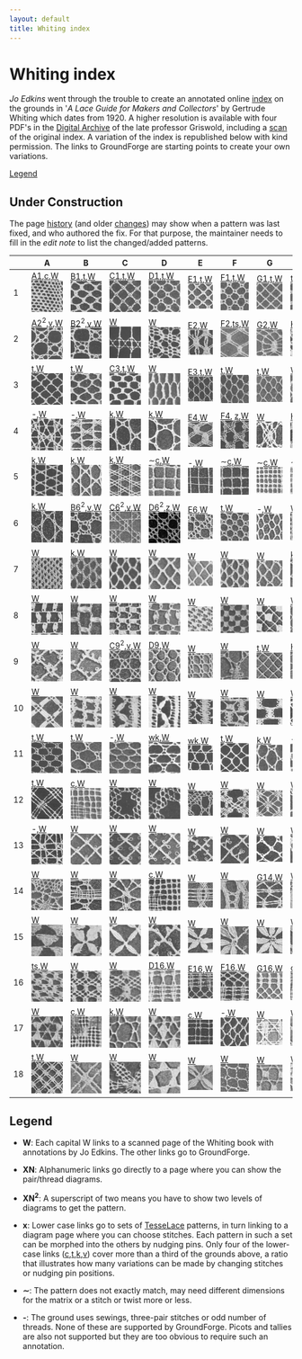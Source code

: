 ```yaml
---
layout: default
title: Whiting index
---
```


Whiting index
=============

*Jo Edkins* went through the trouble to create an annotated online [index] on the grounds in
'_A Lace Guide for Makers and Collectors_' by Gertrude Whiting which dates from 1920. A higher resolution is available with four PDF's in the [Digital Archive] of the late professor Griswold,
including a [scan] of the original index. A variation of the index is republished below with kind permission. The links to GroundForge are starting points to create your own variations.

[Legend](#Legend)


Under Construction
------------------

The page [history](https://github.com/d-bl/GroundForge/commits/master/docs/help/Whiting-Index.md)
(and older [changes](https://github.com/d-bl/GroundForge/wiki/Whiting-Index/_history))
may show when a pattern was last fixed, and who authored the fix.
For that purpose, the maintainer needs to fill in the _edit note_ to list the changed/added patterns.


[c]: /GroundForge/sheet.html?patch=88%0A11;bricks&patch=66%0A22;bricks&patch=88%0A99%0A11%0A00;bricks&patch=66%0A11%0A88%0A22;bricks&patch=66%0A99%0A22%0A00;bricks
[t]: /GroundForge/sheet.html?patch=53%0A53%0A53%0A5-;bricks&patch=5663%0A5663;checker&patch=53%0A5-;bricks&patch=563%0A563%0A563;checker&patch=53%0A53;checker&patch=5632%0A5632;checker&patch5353%0A5353;bricks&patch=5-%0A-5;checker&patch=5353%0A5353%0A5-5-%0A-5-5;checker&patch=5632%0A56-2%0A5-5-%0A-535;checker&patch=53%0A5-%0A-5%0A5-;bricks&patch=44%0A77%0A44%0A77;bricks&patch=44%0A44%0A77%0A77;bricks&patch=66%0A88%0A66%0A11;bricks&patch=66%0A66%0A88%0A11;checker&patch=66%0A66%0A99%0A00;checker&patch=6;checker&patch=566-%0A66-5%0A6-56%0A-566;checker
[v]: /GroundForge/sheet.html?patch=5831%0A-4-7;bricks&patch=-437%0A34-7;bricks&patch=4830%0A--77;bricks
[k]: /GroundForge/sheet.html?patch=B-C-%0A---5%0AC-B-%0A-5--;checker&patch=5831%0A-4-7;checker&patch=68%0A-4;checker&patch=-4-7%0A5---%0A-C-B%0A3158;bricks&patch=5-O-E-%0A-E-5-O%0A5-O-E-;bricks
[wk]: /GroundForge/sheet.html?patch=6868%0A-4-4%0A2121%0A-7-7;checker&patch=L-O-L-O-%0A---5---5%0AH-E-H-E-%0A-5---5--;bricks
[ts]: /GroundForge/sheet.html?patch=5-5-%0A-5--%0AB-C-%0A-5-5;bricks&patch=5632%0A34-7;bricks&patch=256-%0A---5%0AC3B-;bricks&patch=4373%0A5-53;bricks
[z]: /GroundForge/sheet.html?patch=1483%0A8-48;bricks&patch=C-B-%0A-5--%0AB8D-%0A-4--;bricks&patch=-48-%0AB--2%0A8-B8;bricks&patch=-4--%0AB-C3%0A8-48;bricks

[A1]: /GroundForge/?m=88%0A11;bricks;7;5;0;0&s1=ct
[B1]: /GroundForge/?m=5-;bricks;7;5;0;0&s1=ctctpctct
[C1]: /GroundForge/?m=5-;bricks;7;5;0;0&s1=ctpct
[D1]: /GroundForge/?m=5-;bricks;7;5;0;0&s1=cttpctt
[E1]: /GroundForge/?m=5-;bricks;7;5;0;0&s1=ctpcttt
[F1]: /GroundForge/?m=5-;bricks;7;5;0;0&s1=cttpcttt
[G1]: /GroundForge/?m=5-;bricks;7;5;0;0&s1=cttt

[A2]: /GroundForge/?m=-5%3Bbricks%3B7%3B5%3B0%3B0&s1=A1%3Dctct&s2=ctct%20A14%3Dct%20A15%3Dct&s3=
[B2]: /GroundForge/?m=-5%3Bbricks%3B7%3B5%3B0%3B0&s1=ctct&s2=ctct&s3=
[E2]: /GroundForge/?m=5---5---%0A-CD632AB%0A5666-222%3Bbricks%3B24%3B24%3B0%3B0&s1=ctc%20C2%3Dctctttctc%20A3%3Dctclll%20B1%3Dctclll%20E3%3Dctcrrr%20D1%3Dctcrrr%20G2%3Dctctctc&s2=&s3=
[F2]: /GroundForge/?m=-5--%0AB-C-%0A-5-5%0A5-5-%3Bbricks%3B24%3B24%3B0%3B0&s1=ctc%20B3%3Dctcttctc%20A4%3Dctcll%20D1%3Dctctt%20%20C4%3Dctcrr&s2=&s3=
[G2]: /GroundForge/?m=5----5----%0A-CDD632AAB%0A5666632222%0A5666632222%0A56666-2222%3Bbricks%3B24%3B24%3B0%3B0&s1=ctct%20C1%3Dctc%20G2%3Dctc%20I2%3Dctc%20F3%3Dctc%20J3%3Dctc%20H2%3Dctc%20G3%3Dctc%20I3%3Dctc%20G5%3Dctc%20I5%3Dctc%20H1%3Dctc%20H4%3Dcttc%20F5%3Dctcl%20G1%3Dctcl%20J5%3Dctcr%20I1%3Dctcr&s2=&s3=
[H2]: /GroundForge/?m=5---5---%0A-CD632AB%0A56663222%0A5666-222%3Bbricks%3B24%3B24%3B0%3B0&s1=cttctt%20C2%3Dctctt%20C4%3Dctc%20F1%3Dctc%20E2%3Dctc%20H1%3Dctc%20G1%3Dctc%20F2%3Dctc%20A2%3Dctc%20H2%3Dctc%20G3%3Dctcctc%20F4%3Dctc%20H4%3Dctc%20C1%3Dctc%20E4%3Dctcll%20%20B1%3Dctcll%20A4%3Dctcrr%20D1%3Dctcrr&s2=cross%3Dctc%20twist%3Dctc&s3=

[C3]: /GroundForge/?m=5-;bricks;7;5;0;0&s1=ctctpctctt
[E3]: /GroundForge/?m=-5%3Bbricks%3B7%3B5%3B0%3B0&s1=A1%3Dctt&s2=&s3=

[E4]: /GroundForge/?m=-5----%0AB-CD-A%0A256-5-%0A-5-535%0A5-56-2%3Bbricks%3B24%3B24%3B0%3B0&s1=ctc%20A4%3Dctctctc%20C5%3Dctcrr%20B1%3Dctcrr%20E5%3Dctcll%20F1%3Dctcll%20D2%3Dctctt&s2=&s3=
[F4]: /GroundForge/?m=1483%0A8-48%3Bbricks%3B16%3B16%3B0%3B0&s1=ctc%20A2%3Dctcllctc%20C2%3Dctcrrctc
[H4]: /GroundForge/?m=5-25-56-%0A-5--5--5%0A5-C6-2B-%3Bbricks%3B16%3B16%3B0%3B0&s1=ctc%20G3%3Dctcttctc%20A1%3Dctcll%20B2%3Dctcll%20E1%3Dctcrr%20D2%3Dctcrr&s2=&s3=

[C6]: /GroundForge/?m=-5%3Bbricks%3B7%3B5%3B0%3B0&s1=A1%3Dctct&s2=ct%20A10%3Dctct%20A13%3Dctct&s3=
[B6]: /GroundForge/?m=-5%3Bbricks%3B7%3B5%3B0%3B0&s1=ctct&s2=cttctt&s3=
[D6]: /GroundForge/?m=-5%3Bbricks%3B7%3B5%3B0%3B0&s1=crclct&s2=ct%20A10%3Dctct%20A11%3Dctct%20A13%3Dctct%20A14%3Dctct&s3=
[E6]: /GroundForge/?m=1488-483%208-483148%20831488-4%20488-4831%3Bbricks%3B12%3B10%3B0%3B0&s1=ct%20F3%3Dctct%20E4%3Dctct%20G4%3Dctct%20B1%3Dctct%20H1%3Dctct%20C4%3Dctct%20A2%3Dctct%20H3%3Dctct%20B3%3Dctct%20A4%3Dctct%20D1%3Dctct%20C2%3Dctct%20E2%3Dctct%20D3%3Dctct%20F1%3Dctct%20G4%3Dctct%20G2%3Dctct&s2=&s3=

[C9]: /GroundForge/?m=-5%3Bbricks%3B7%3B5%3B0%3B0&s1=ctct&s2=ctcttt&s3=
[D9]: /GroundForge/?m=5-%0A-5%3Bchecker%3B8%3B8%3B0%3B0&s1=A1%3Dctctt%20B2%3Dctt&s2=&s3=
[H9]: /GroundForge/?m=5-;bricks;7;7;0;0&s1=ctcttptctcttt

[G14]: /GroundForge/?m=5-%0A12%0A88%0A4-%3Bbricks%3B16%3B11%3B0%3B0&s1=ctc%20A2%3Dctctt%20B4%3Dctcll%20B1%3Dctcrr&s2=&s3=

[D16]: /GroundForge/?m=-5-%0AE-2%0A8-M%0AF-1%0A8-M%3Bchecker%3B16%3B16%3B0%3B0&s1=ctc%20A5%3Dctcll%20C1%3Dctcrr%20A2%3Dctcll%0AC3%3Dctcrr&s2=&s3=
[E16]: /GroundForge/?m=-5-L-H%0AH-E-21%0A-O8-M8%0A-1F-1F%0A-M86-M%0A5-4-K-%3Bchecker%3B16%3B16%3B0%3B0&s1=C6%3Dctcll%20F6%3Dctcll%20E1%3Dctcrr%20B1%3Dctcrr%20C2%3Dctcll%20F2%3Dctcll%20D3%3Dctcrr%20B3%3Dctcrr%20E4%3Dtctct%20B5%3Dtctct&s2=&s3=
[F16]: /GroundForge/?m=5-%0A-5%0A5-%0A12%0A99%0A11%0A66%0A4-%3Bbricks%3B19%3B9%3B0%3B0&s1=ctc%20B7%3Dtctct%20A8%3Dctct%20B2%3Dctcll%20B3%3Dctcrr%20A4%3Dctcll%20B5%3Dctcrr&s2=&s3=
[G16]: /GroundForge/?m=5-%0A-5%0A5-%0A12%0A88%0A4-%3Bbricks%3B16%3B9%3B0%3B0&s1=ctc%20A6%3Dctctt%20B5%3Dctctt%20B2%3Dctcll%20B3%3Dctcrr%20A4%3Dctctt%20&s2=&s3=

|   | A | B | C | D | E | F | G | H |
|---|---|---|---|---|---|---|---|---|
|  1 | [A1],[c],[W][P70]![](w/page70a.gif) | [B1],[t],[W][P94]![](w/page94a.gif) | [C1],[t],[W][P114]![](w/page114a.gif) | [D1],[t],[W][P134]![](w/page134a.gif) | [E1],[t],[W][P155]![](w/page155a.gif) | [F1],[t],[W][P177]![](w/page177a.gif) | [G1],[t],[W][P198]![](w/page198a.gif) | [t],[W][P219]![](w/page219a.gif) |
|  2 | [A2]<sup>2</sup>,[v],[W][P71]![](w/page71a.gif) | [B2]<sup>2</sup>,[v],[W][P95]![](w/page95a.gif) | [W][P115]![](w/page115a.gif) | [W][P135]![](w/page135a.gif) | [E2],[W][P156]![](w/page156a.gif) | [F2],[ts],[W][P178]![](w/page178a.gif) | [G2],[W][P199]![](w/page199a.gif) | [H2],[W][P220]![](w/page220a.gif) |
|  3 | [t],[W][P73]![](w/page73a.gif) | [t],[W][P96]![](w/page96a.gif) | [C3],[t],[W][P117]![](w/page117a.gif) | [W][P136]![](w/page136a.gif) | [E3],[t],[W][P157]![](w/page157a.gif) | [t],[W][P179]![](w/page179a.gif) | [t],[W][P200]![](w/page200a.gif) | [W][P221]![](w/page221a.gif) |
|  4 | -,[W][P74]![](w/page74a.gif) | -,[W][P97]![](w/page97a.gif) | [k],[W][P118]![](w/page118a.gif) | [k],[W][P137]![](w/page137a.gif) | [E4],[W][P158]![](w/page158a.gif) | [F4], [z],[W][P180]![](w/page180a.gif) | [W][P201]![](w/page201a.gif) | [H4],[v],[W][P222]![](w/page222a.gif) |
|  5 | [k],[W][P75]![](w/page75a.gif) | [k],[W][P98]![](w/page98a.gif) | [k],[W][P119]![](w/page119a.gif) | &sim;[c],[W][P138]![](w/page138a.gif) | -,[W][P159]![](w/page159a.gif) | &sim;[c],[W][P181]![](w/page181a.gif) | &sim;[c],[W][P203]![](w/page203a.gif) | &sim;[c],[W][P224]![](w/page224a.gif) |
|  6 | [k],[W][P76]![](w/page76a.gif) | [B6]<sup>2</sup>,[v],[W][P99]![](w/page99a.gif) | [C6]<sup>2</sup>,[v],[W][P120]![](w/page120a.gif) | [D6]<sup>2</sup>,[z],[W][P139]![](w/page139a.gif) | [E6],[W][P160]![](w/page160a.gif) | [t],[W][P182]![](w/page182a.gif) | -,[W][P204]![](w/page204a.gif) | [W][P225]![](w/page225a.gif) |
|  7 | [W][P77]![](w/page77a.gif) | [k],[W][P100]![](w/page100a.gif) | [W][P121]![](w/page121a.gif) | [W][P140]![](w/page140a.gif) | [W][P161]![](w/page161a.gif) | [W][P183]![](w/page183a.gif) | [W][P205]![](w/page205a.gif) | [k],[W][P226]![](w/page226a.gif) |
|  8 | [W][P79]![](w/page79a.gif) | [W][P101]![](w/page101a.gif) | [W][P122]![](w/page122a.gif) | [W][P141]![](w/page141a.gif) | [W][P162]![](w/page162a.gif) | [W][P184]![](w/page184a.gif) | [W][P206]![](w/page206a.gif) | [W][P227]![](w/page227a.gif) |
|  9 | [W][P80]![](w/page80a.gif) | [W][P102]![](w/page102a.gif) | [C9]<sup>2</sup>,[v],[W][P123]![](w/page123a.gif) | [D9],[W][P142]![](w/page142a.gif) | [W][P163]![](w/page163a.gif) | [W][P185]![](w/page185a.gif) | [t],[W][P207]![](w/page207a.gif) | [H9],[t],[W][P229]![](w/page229a.gif) |
|  10 | [W][P82]![](w/page82a.gif) | [W][P103]![](w/page103a.gif) | [W][P124]![](w/page124a.gif) | [W][P143]![](w/page143a.gif) | [W][P164]![](w/page164a.gif) | [W][P187]![](w/page187a.gif) | [W][P208]![](w/page208a.gif) | [W][P230]![](w/page230a.gif) |
|  11 | [t],[W][P83]![](w/page83a.gif) | [t],[W][P104]![](w/page104a.gif) | -,[W][P125]![](w/page125a.gif) | [wk],[W][P144]![](w/page144a.gif) | [wk],[W][P166]![](w/page166a.gif) | [t],[W][P189]![](w/page189a.gif) | [k],[W][P209]![](w/page209a.gif) | -,[W][P231]![](w/page231a.gif) |
|  12 | [t],[W][P84]![](w/page84a.gif) | [c],[W][P105]![](w/page105a.gif) | [W][P126]![](w/page126a.gif) | [W][P145]![](w/page145a.gif) | [W][P167]![](w/page167a.gif) | [W][P190]![](w/page190a.gif) | [W][P210]![](w/page210a.gif) | [W][P232]![](w/page232a.gif) |
|  13 | -,[W][P85]![](w/page85a.gif) | [W][P106]![](w/page106a.gif) | [W][P128]![](w/page128a.gif) | [W][P147]![](w/page147a.gif) | [W][P169]![](w/page169a.gif) | [W][P192]![](w/page192a.gif) | [W][P211]![](w/page211a.gif) | [W][P234]![](w/page234a.gif) |
|  14 | [W][P87]![](w/page87a.gif) | [W][P107]![](w/page107a.gif) | [W][P129]![](w/page129a.gif) | [c],[W][P148]![](w/page148a.gif) | [W][P171]![](w/page171a.gif) | [W][P193]![](w/page193a.gif) | [G14],[W][P212]![](w/page212a.gif) | [W][P235]![](w/page235a.gif) |
|  15 | [W][P89]![](w/page89a.gif) | [W][P109]![](w/page109a.gif) | [W][P130]![](w/page130a.gif) | [W][P149]![](w/page149a.gif) | [W][P173]![](w/page173a.gif) | [W][P194]![](w/page194a.gif) | [W][P213]![](w/page213a.gif) | [W][P237]![](w/page237a.gif) |
|  16 | [ts],[W][P90]![](w/page90a.gif) | [W][P110]![](w/page110a.gif) | [W][P131]![](w/page131a.gif) | [D16],[W][P150]![](w/page150a.gif) | [E16],[W][P174]![](w/page174a.gif) | [F16],[W][P195]![](w/page195a.gif) | [G16],[W][P214]![](w/page214a.gif) | [c],[W][P238]![](w/page238a.gif) |
|  17 | [W][P91]![](w/page91a.gif) | [c],[W][P111]![](w/page111a.gif) | [k],[W][P132]![](w/page132a.gif) | [W][P151]![](w/page151a.gif) | [c],[W][P175]![](w/page175a.gif) | -,[W][P196]![](w/page196a.gif) | [W][P215]![](w/page215a.gif) | [W][P239]![](w/page239a.gif) |
|  18 | [t],[W][P93]![](w/page93a.gif) | [W][P112]![](w/page112a.gif) | [W][P133]![](w/page133a.gif) | [W][P153]![](w/page153a.gif) | [W][P176]![](w/page176a.gif) | [W][P197]![](w/page197a.gif) | [W][P217]![](w/page217a.gif) | [W][P241]![](w/page241a.gif) |

[P70]: http://gwydir.demon.co.uk/jo/lace/whiting/page70.htm
[P71]: http://gwydir.demon.co.uk/jo/lace/whiting/page71.htm
[P73]: http://gwydir.demon.co.uk/jo/lace/whiting/page73.htm
[P74]: http://gwydir.demon.co.uk/jo/lace/whiting/page74.htm
[P75]: http://gwydir.demon.co.uk/jo/lace/whiting/page75.htm
[P76]: http://gwydir.demon.co.uk/jo/lace/whiting/page76.htm
[P77]: http://gwydir.demon.co.uk/jo/lace/whiting/page77.htm
[P79]: http://gwydir.demon.co.uk/jo/lace/whiting/page79.htm

[P80]: http://gwydir.demon.co.uk/jo/lace/whiting/page80.htm
[P82]: http://gwydir.demon.co.uk/jo/lace/whiting/page82.htm
[P83]: http://gwydir.demon.co.uk/jo/lace/whiting/page83.htm
[P84]: http://gwydir.demon.co.uk/jo/lace/whiting/page84.htm
[P85]: http://gwydir.demon.co.uk/jo/lace/whiting/page85.htm
[P87]: http://gwydir.demon.co.uk/jo/lace/whiting/page87.htm
[P89]: http://gwydir.demon.co.uk/jo/lace/whiting/page89.htm

[P90]: http://gwydir.demon.co.uk/jo/lace/whiting/page90.htm
[P91]: http://gwydir.demon.co.uk/jo/lace/whiting/page91.htm
[P92]: http://gwydir.demon.co.uk/jo/lace/whiting/page92.htm
[P93]: http://gwydir.demon.co.uk/jo/lace/whiting/page93.htm
[P94]: http://gwydir.demon.co.uk/jo/lace/whiting/page94.htm
[P95]: http://gwydir.demon.co.uk/jo/lace/whiting/page95.htm
[P96]: http://gwydir.demon.co.uk/jo/lace/whiting/page96.htm
[P97]: http://gwydir.demon.co.uk/jo/lace/whiting/page97.htm
[P98]: http://gwydir.demon.co.uk/jo/lace/whiting/page98.htm
[P99]: http://gwydir.demon.co.uk/jo/lace/whiting/page99.htm

[P100]: http://gwydir.demon.co.uk/jo/lace/whiting/page100.htm
[P101]: http://gwydir.demon.co.uk/jo/lace/whiting/page101.htm
[P102]: http://gwydir.demon.co.uk/jo/lace/whiting/page102.htm
[P103]: http://gwydir.demon.co.uk/jo/lace/whiting/page103.htm
[P104]: http://gwydir.demon.co.uk/jo/lace/whiting/page104.htm
[P105]: http://gwydir.demon.co.uk/jo/lace/whiting/page105.htm
[P106]: http://gwydir.demon.co.uk/jo/lace/whiting/page106.htm
[P107]: http://gwydir.demon.co.uk/jo/lace/whiting/page107.htm
[P108]: http://gwydir.demon.co.uk/jo/lace/whiting/page108.htm
[P109]: http://gwydir.demon.co.uk/jo/lace/whiting/page109.htm

[P110]: http://gwydir.demon.co.uk/jo/lace/whiting/page110.htm
[P111]: http://gwydir.demon.co.uk/jo/lace/whiting/page111.htm
[P112]: http://gwydir.demon.co.uk/jo/lace/whiting/page112.htm
[P113]: http://gwydir.demon.co.uk/jo/lace/whiting/page113.htm
[P114]: http://gwydir.demon.co.uk/jo/lace/whiting/page114.htm
[P115]: http://gwydir.demon.co.uk/jo/lace/whiting/page115.htm
[P116]: http://gwydir.demon.co.uk/jo/lace/whiting/page116.htm
[P117]: http://gwydir.demon.co.uk/jo/lace/whiting/page117.htm
[P118]: http://gwydir.demon.co.uk/jo/lace/whiting/page118.htm
[P119]: http://gwydir.demon.co.uk/jo/lace/whiting/page119.htm

[P120]: http://gwydir.demon.co.uk/jo/lace/whiting/page120.htm
[P121]: http://gwydir.demon.co.uk/jo/lace/whiting/page121.htm
[P122]: http://gwydir.demon.co.uk/jo/lace/whiting/page122.htm
[P123]: http://gwydir.demon.co.uk/jo/lace/whiting/page123.htm
[P124]: http://gwydir.demon.co.uk/jo/lace/whiting/page124.htm
[P125]: http://gwydir.demon.co.uk/jo/lace/whiting/page125.htm
[P126]: http://gwydir.demon.co.uk/jo/lace/whiting/page126.htm
[P127]: http://gwydir.demon.co.uk/jo/lace/whiting/page127.htm
[P128]: http://gwydir.demon.co.uk/jo/lace/whiting/page128.htm
[P129]: http://gwydir.demon.co.uk/jo/lace/whiting/page129.htm

[P130]: http://gwydir.demon.co.uk/jo/lace/whiting/page130.htm
[P131]: http://gwydir.demon.co.uk/jo/lace/whiting/page131.htm
[P132]: http://gwydir.demon.co.uk/jo/lace/whiting/page132.htm
[P133]: http://gwydir.demon.co.uk/jo/lace/whiting/page133.htm
[P134]: http://gwydir.demon.co.uk/jo/lace/whiting/page134.htm
[P135]: http://gwydir.demon.co.uk/jo/lace/whiting/page135.htm
[P136]: http://gwydir.demon.co.uk/jo/lace/whiting/page136.htm
[P137]: http://gwydir.demon.co.uk/jo/lace/whiting/page137.htm
[P138]: http://gwydir.demon.co.uk/jo/lace/whiting/page138.htm
[P139]: http://gwydir.demon.co.uk/jo/lace/whiting/page139.htm

[P140]: http://gwydir.demon.co.uk/jo/lace/whiting/page140.htm
[P141]: http://gwydir.demon.co.uk/jo/lace/whiting/page141.htm
[P142]: http://gwydir.demon.co.uk/jo/lace/whiting/page142.htm
[P143]: http://gwydir.demon.co.uk/jo/lace/whiting/page143.htm
[P144]: http://gwydir.demon.co.uk/jo/lace/whiting/page144.htm
[P145]: http://gwydir.demon.co.uk/jo/lace/whiting/page145.htm
[P146]: http://gwydir.demon.co.uk/jo/lace/whiting/page146.htm
[P147]: http://gwydir.demon.co.uk/jo/lace/whiting/page147.htm
[P148]: http://gwydir.demon.co.uk/jo/lace/whiting/page148.htm
[P149]: http://gwydir.demon.co.uk/jo/lace/whiting/page149.htm

[P150]: http://gwydir.demon.co.uk/jo/lace/whiting/page150.htm
[P151]: http://gwydir.demon.co.uk/jo/lace/whiting/page151.htm
[P152]: http://gwydir.demon.co.uk/jo/lace/whiting/page152.htm
[P153]: http://gwydir.demon.co.uk/jo/lace/whiting/page153.htm
[P154]: http://gwydir.demon.co.uk/jo/lace/whiting/page154.htm
[P155]: http://gwydir.demon.co.uk/jo/lace/whiting/page155.htm
[P156]: http://gwydir.demon.co.uk/jo/lace/whiting/page156.htm
[P157]: http://gwydir.demon.co.uk/jo/lace/whiting/page157.htm
[P158]: http://gwydir.demon.co.uk/jo/lace/whiting/page158.htm
[P159]: http://gwydir.demon.co.uk/jo/lace/whiting/page159.htm

[P160]: http://gwydir.demon.co.uk/jo/lace/whiting/page160.htm
[P161]: http://gwydir.demon.co.uk/jo/lace/whiting/page161.htm
[P162]: http://gwydir.demon.co.uk/jo/lace/whiting/page162.htm
[P163]: http://gwydir.demon.co.uk/jo/lace/whiting/page163.htm
[P164]: http://gwydir.demon.co.uk/jo/lace/whiting/page164.htm
[P165]: http://gwydir.demon.co.uk/jo/lace/whiting/page165.htm
[P166]: http://gwydir.demon.co.uk/jo/lace/whiting/page166.htm
[P167]: http://gwydir.demon.co.uk/jo/lace/whiting/page167.htm
[P168]: http://gwydir.demon.co.uk/jo/lace/whiting/page168.htm
[P169]: http://gwydir.demon.co.uk/jo/lace/whiting/page169.htm

[P170]: http://gwydir.demon.co.uk/jo/lace/whiting/page170.htm
[P171]: http://gwydir.demon.co.uk/jo/lace/whiting/page171.htm
[P172]: http://gwydir.demon.co.uk/jo/lace/whiting/page172.htm
[P173]: http://gwydir.demon.co.uk/jo/lace/whiting/page173.htm
[P174]: http://gwydir.demon.co.uk/jo/lace/whiting/page174.htm
[P175]: http://gwydir.demon.co.uk/jo/lace/whiting/page175.htm
[P176]: http://gwydir.demon.co.uk/jo/lace/whiting/page176.htm
[P177]: http://gwydir.demon.co.uk/jo/lace/whiting/page177.htm
[P178]: http://gwydir.demon.co.uk/jo/lace/whiting/page178.htm
[P179]: http://gwydir.demon.co.uk/jo/lace/whiting/page179.htm

[P180]: http://gwydir.demon.co.uk/jo/lace/whiting/page180.htm
[P181]: http://gwydir.demon.co.uk/jo/lace/whiting/page181.htm
[P182]: http://gwydir.demon.co.uk/jo/lace/whiting/page182.htm
[P183]: http://gwydir.demon.co.uk/jo/lace/whiting/page183.htm
[P184]: http://gwydir.demon.co.uk/jo/lace/whiting/page184.htm
[P185]: http://gwydir.demon.co.uk/jo/lace/whiting/page185.htm
[P186]: http://gwydir.demon.co.uk/jo/lace/whiting/page186.htm
[P187]: http://gwydir.demon.co.uk/jo/lace/whiting/page187.htm
[P188]: http://gwydir.demon.co.uk/jo/lace/whiting/page188.htm
[P189]: http://gwydir.demon.co.uk/jo/lace/whiting/page189.htm

[P190]: http://gwydir.demon.co.uk/jo/lace/whiting/page190.htm
[P191]: http://gwydir.demon.co.uk/jo/lace/whiting/page191.htm
[P192]: http://gwydir.demon.co.uk/jo/lace/whiting/page192.htm
[P193]: http://gwydir.demon.co.uk/jo/lace/whiting/page193.htm
[P194]: http://gwydir.demon.co.uk/jo/lace/whiting/page194.htm
[P195]: http://gwydir.demon.co.uk/jo/lace/whiting/page195.htm
[P196]: http://gwydir.demon.co.uk/jo/lace/whiting/page196.htm
[P197]: http://gwydir.demon.co.uk/jo/lace/whiting/page197.htm
[P198]: http://gwydir.demon.co.uk/jo/lace/whiting/page198.htm
[P199]: http://gwydir.demon.co.uk/jo/lace/whiting/page199.htm

[P200]: http://gwydir.demon.co.uk/jo/lace/whiting/page200.htm
[P201]: http://gwydir.demon.co.uk/jo/lace/whiting/page201.htm
[P202]: http://gwydir.demon.co.uk/jo/lace/whiting/page202.htm
[P203]: http://gwydir.demon.co.uk/jo/lace/whiting/page203.htm
[P204]: http://gwydir.demon.co.uk/jo/lace/whiting/page204.htm
[P205]: http://gwydir.demon.co.uk/jo/lace/whiting/page205.htm
[P206]: http://gwydir.demon.co.uk/jo/lace/whiting/page206.htm
[P207]: http://gwydir.demon.co.uk/jo/lace/whiting/page207.htm
[P208]: http://gwydir.demon.co.uk/jo/lace/whiting/page208.htm
[P209]: http://gwydir.demon.co.uk/jo/lace/whiting/page209.htm

[P210]: http://gwydir.demon.co.uk/jo/lace/whiting/page210.htm
[P211]: http://gwydir.demon.co.uk/jo/lace/whiting/page211.htm
[P212]: http://gwydir.demon.co.uk/jo/lace/whiting/page212.htm
[P213]: http://gwydir.demon.co.uk/jo/lace/whiting/page213.htm
[P214]: http://gwydir.demon.co.uk/jo/lace/whiting/page214.htm
[P215]: http://gwydir.demon.co.uk/jo/lace/whiting/page215.htm
[P216]: http://gwydir.demon.co.uk/jo/lace/whiting/page216.htm
[P217]: http://gwydir.demon.co.uk/jo/lace/whiting/page217.htm
[P218]: http://gwydir.demon.co.uk/jo/lace/whiting/page218.htm
[P219]: http://gwydir.demon.co.uk/jo/lace/whiting/page219.htm

[P220]: http://gwydir.demon.co.uk/jo/lace/whiting/page220.htm
[P221]: http://gwydir.demon.co.uk/jo/lace/whiting/page221.htm
[P222]: http://gwydir.demon.co.uk/jo/lace/whiting/page222.htm
[P223]: http://gwydir.demon.co.uk/jo/lace/whiting/page223.htm
[P224]: http://gwydir.demon.co.uk/jo/lace/whiting/page224.htm
[P225]: http://gwydir.demon.co.uk/jo/lace/whiting/page225.htm
[P226]: http://gwydir.demon.co.uk/jo/lace/whiting/page226.htm
[P227]: http://gwydir.demon.co.uk/jo/lace/whiting/page227.htm
[P228]: http://gwydir.demon.co.uk/jo/lace/whiting/page228.htm
[P229]: http://gwydir.demon.co.uk/jo/lace/whiting/page229.htm

[P230]: http://gwydir.demon.co.uk/jo/lace/whiting/page230.htm
[P231]: http://gwydir.demon.co.uk/jo/lace/whiting/page231.htm
[P232]: http://gwydir.demon.co.uk/jo/lace/whiting/page232.htm
[P233]: http://gwydir.demon.co.uk/jo/lace/whiting/page233.htm
[P234]: http://gwydir.demon.co.uk/jo/lace/whiting/page234.htm
[P235]: http://gwydir.demon.co.uk/jo/lace/whiting/page235.htm
[P236]: http://gwydir.demon.co.uk/jo/lace/whiting/page236.htm
[P237]: http://gwydir.demon.co.uk/jo/lace/whiting/page237.htm
[P238]: http://gwydir.demon.co.uk/jo/lace/whiting/page238.htm
[P239]: http://gwydir.demon.co.uk/jo/lace/whiting/page239.htm

[P240]: http://gwydir.demon.co.uk/jo/lace/whiting/page240.htm
[P241]: http://gwydir.demon.co.uk/jo/lace/whiting/page241.htm
[P242]: http://gwydir.demon.co.uk/jo/lace/whiting/page242.htm
[P243]: http://gwydir.demon.co.uk/jo/lace/whiting/page243.htm
[P244]: http://gwydir.demon.co.uk/jo/lace/whiting/page244.htm
[P245]: http://gwydir.demon.co.uk/jo/lace/whiting/page245.htm
[P246]: http://gwydir.demon.co.uk/jo/lace/whiting/page246.htm
[P247]: http://gwydir.demon.co.uk/jo/lace/whiting/page247.htm
[P248]: http://gwydir.demon.co.uk/jo/lace/whiting/page248.htm
[P249]: http://gwydir.demon.co.uk/jo/lace/whiting/page249.htm


Legend
------

* **W**:
  Each capital W links to a scanned page of the Whiting book with annotations by Jo Edkins.
  The other links go to GroundForge.

* **XN**: Alphanumeric links
  go directly to a page where you can show the pair/thread diagrams.

* **XN<sup>2</sup>**:
  A superscript of two means you have to show two levels of diagrams to get the pattern.

* **x**: Lower case links
  go to sets of [TesseLace](/GroundForge/help/TesseLace-Index) patterns,
  in turn linking to a diagram page where you can choose stitches.
  Each pattern in such a set can be morphed into the others by nudging pins.
  Only four of the lower-case links ([c],[t],[k],[v]) cover more than a third of the grounds above, a ratio that illustrates
  how many variations can be made by changing stitches or nudging pin positions.
  
* **&sim;**:
  The pattern does not exactly match, may need different dimensions for the matrix or a stitch or twist more or less.

* **-**:
  The ground uses sewings, three-pair stitches or odd number of threads.
  None of these are supported by GroundForge.
  Picots and tallies are also not supported but they are too obvious to require such an annotation.


[reversed engineering]: /GroundForge/help/Reversed-engineering-of-patterns
[Marian Tempels]: https://github.com/MAETempels
[index]: http://gwydir.demon.co.uk/jo/lace/whiting/index.htm#picindex
[scan]: https://www2.cs.arizona.edu/patterns/weaving/books/whiting.jpg
[Digital Archive]: https://www2.cs.arizona.edu/patterns/weaving/lace.html#books

